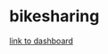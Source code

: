 # bikesharing
[link to dashboard](
https://public.tableau.com/views/Bike-SharingChallenge/Story1?:language=en-US&:display_count=n&:origin=viz_share_link)
